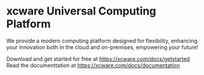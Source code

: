 # xcware Universal Computing Platform

We provide a modern computing platform designed for flexibility, enhancing your innovation both in the cloud and on-premises, empowering your future!

Download and get started for free at https://xcware.com/docs/getstarted
Read the documenttation at https://xcware.com/docs/documentation

